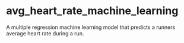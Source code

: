 # avg_heart_rate_machine_learning
A multiple regression machine learning model that predicts a runners average heart rate during a run.
